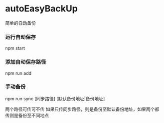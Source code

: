# autoEasyBackUp
简单的自动备份



### 运行自动保存

npm start

### 添加自动保存路径

npm run add

### 手动备份

npm run sync  [同步路径]  [默认备份地址|备份地址]

两个路径可传可不传 如果只传同步路径，则是备份至默认备份地址，如果两个都传则是备份至不同地点
